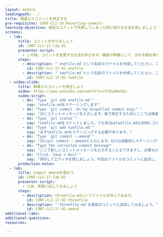 ```yaml
---
layout: module
leadingpath: ../
title: 間違えたコミットを修正する
pre-requisites: CONT-CLI-16_Reverting-commits
learning-objective: 直前のコミットで失敗してしまった時に採れる方法を探しましょう
screens:
  - lab:
      title: コミットを作りましょう
      id: CONT-CLI-17-lab-01
      presenter-script:
        - この後、コミットを変更する方法を学びます。練習の準備として、次の手順を実行してください。
      steps:
        - description: "`onefile.md`という名前のファイルを作成してください。コミットはまだです。"
          id: CONT-CLI-17-01-onefile
        - description: "`twofile.md`という名前のファイルを作成してください。コミットはまだです。"
          id: CONT-CLI-17-01-twofile
  - video-slide:
      title: 間違えたコミットを修正しよう
      video: https://www.youtube.com/watch?v=r5C6yXNaSGo
      video-script:
        - do: "Type `git add onefile.md`"
          say: "onefile.mdをステージングします"
        - do: "Type `git commit -m\"my mispelled commit msg\"`"
          say: "次にコミットメッセージを入力します。後で修正するためにここでは間違ったスペルで入力します。"
        - do: "Type `git status`"
          say: "onefile.mdをコミットしました。でも本当はtwofile.mdも同時にコミットに含めたかったのです。こういう時、commit --amendというコマンドが使えます。"
        - do: "Type `git add twofile.md`"
          say: "まずtwofile.mdをステージングする必要があります。"
        - do: "Type `git commit --amend`"
          say: "次にgit commit --amendと入力します。Gitは自動的にステージングエリアにある内容を直前のコミットに追加した上でエディタを開いてコミットメッセージを修正するように促します。"
        - do: "Type the corrected commit message"
          say: "ここで新しいコミットメッセージを入力することもできますし、必要なければ直前のコミットメッセージのままにしておくこともできます。"
        - do: "Click `Save > Quit`"
          say: "保存してエディタを閉じましょう。今回はファイルをコミットに追加し、コミットメッセージの修正もしました。単にコミットメッセージを修正したいだけなら、ステージングエリアに何も追加しない状態で同じコマンドを実行すれば実現できます。"
      production-notes:
  - lab:
      title: Commit Amendを使おう
      id: CONT-CLI-17-lab-02
      presenter-script:
        - さあ、実際に試してみましょう
      steps:
        - description: threefile.mdというファイルを作ってみます。
          id: CONT-CLI-17-02-threefile
        - description: "`threefile.md`を直前のコミットに追加してみましょう。"
          id: CONT-CLI-17-02-amend
additional-labs:
additional-questions:
resources:

---
```

